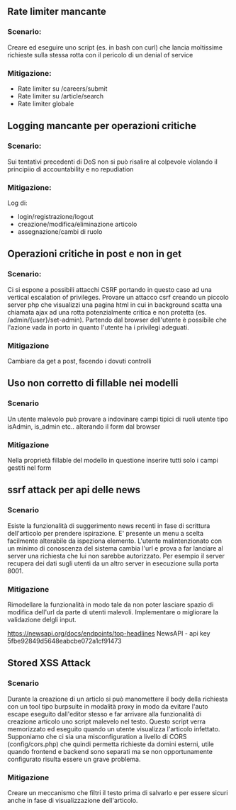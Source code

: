 ## Rate limiter mancante

### Scenario:
Creare ed eseguire uno script (es. in bash con curl) che lancia moltissime richieste sulla stessa rotta con il pericolo di un denial of service

### Mitigazione:
- Rate limiter su /careers/submit
- Rate limiter su /article/search
- Rate limiter globale

## Logging mancante per operazioni critiche

### Scenario:
Sui tentativi precedenti di DoS non si può risalire al colpevole violando il principiio di accountability e no repudiation

### Mitigazione:
Log di:
- login/registrazione/logout
- creazione/modifica/eliminazione articolo
- assegnazione/cambi di ruolo

## Operazioni critiche in post e non in get

### Scenario:
Ci si espone a possibili attacchi CSRF portando in questo caso ad una vertical escalation of privileges.
Provare un attacco csrf creando un piccolo server php che visualizzi una pagina html in cui in background scatta una chiamata ajax ad una rotta potenzialmente critica e non protetta (es. /admin/{user}/set-admin). Partendo dal browser dell'utente è possibile che l'azione vada in porto in quanto l'utente ha i privilegi adeguati.

### Mitigazione
Cambiare da get a post, facendo i dovuti controlli

## Uso non corretto di fillable nei modelli

### Scenario
Un utente malevolo può provare a indovinare campi tipici di ruoli utente tipo isAdmin, is_admin etc.. alterando il form dal browser

### Mitigazione
Nella proprietà fillable del modello in questione inserire tutti solo i campi gestiti nel form

## ssrf attack per api delle news

### Scenario
Esiste la funzionalità di suggerimento news recenti in fase di scrittura dell'articolo per prendere ispirazione. E' presente un menu a scelta facilmente alterabile da ispeziona elemento. L'utente malintenzionato con un minimo di conoscenza del sistema cambia l'url e prova a far lanciare al server una richiesta che lui non sarebbe autorizzato.
Per esempio il server recupera dei dati sugli utenti da un altro server in esecuzione sulla porta 8001.


### Mitigazione
Rimodellare la funzionalità in modo tale da non poter lasciare spazio di modifica dell'url da parte di utenti malevoli. Implementare o migliorare la validazione delgli input.

https://newsapi.org/docs/endpoints/top-headlines
NewsAPI - api key 5fbe92849d5648eabcbe072a1cf91473

## Stored XSS Attack

### Scenario
Durante la creazione di un articlo si può manomettere il body della richiesta con un tool tipo burpsuite in modalità proxy in modo da evitare l'auto escape eseguito dall'editor stesso e far arrivare alla funzionalità di creazione articolo uno script malevelo nel testo.
Questo script verra memorizzato ed eseguito quando un utente visualizza l'articolo infettato.
Supponiamo che ci sia una misconfiguration a livello di CORS (config/cors.php) che quindi permetta richieste da domini esterni, utile quando frontend e backend sono separati ma se non opportunamente configurato risulta essere un grave problema.

### Mitigazione
Creare un meccanismo che filtri il testo prima di salvarlo e per essere sicuri anche in fase di visualizzazione dell'articolo.
